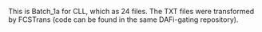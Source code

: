 This is Batch_1a for CLL, which as 24 files. The TXT files were transformed by FCSTrans (code can be found in the same DAFi-gating repository).
